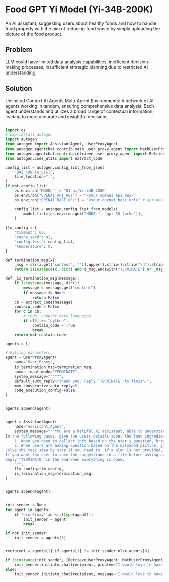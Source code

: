 # Food GPT Yi Model (Yi-34B-200K)
An AI assistant, suggesting users about healthy foods and how to handle food properly with the aim of reducing food waste by simply uploading the picture of the food product.

## Problem 
LLM could have limited data analysis capabilities, inefficient decision-making processes, insufficient strategic planning due to restricted AI understanding.

## Solution 
Unlimited Context AI Agents Multi-Agent Environments: A network of AI agents working in tandem, ensuring comprehensive data analysis. Each agent understands and utilizes a broad range of contextual information, leading to more accurate and insightful decisions.

```python

import os
# pip install autogen
import autogen
from autogen import AssistantAgent, UserProxyAgent
from autogen.agentchat.contrib.math_user_proxy_agent import MathUserProxyAgent
from autogen.agentchat.contrib.retrieve_user_proxy_agent import RetrieveUserProxyAgent
from autogen.code_utils import extract_code

config_list = autogen.config_list_from_json(
    "OAI_CONFIG_LIST",
    file_location=".",
)
if not config_list:
    os.environ["MODEL"] = "01-ai/Yi-34B-200K"
    os.environ["OPENAI_API_KEY"] = "<your openai api key>"
    os.environ["OPENAI_BASE_URL"] = "<your openai base url>" # optional

    config_list = autogen.config_list_from_models(
        model_list=[os.environ.get("MODEL", "gpt-35-turbo")],
    )

llm_config = {
    "timeout": 60,
    "cache_seed": 42,
    "config_list": config_list,
    "temperature": 0,
}

def termination_msg(x):
    _msg = str(x.get("content", "")).upper().strip().strip("\n").strip(".")
    return isinstance(x, dict) and (_msg.endswith("TERMINATE") or _msg.startswith("TERMINATE"))

def _is_termination_msg(message):
    if isinstance(message, dict):
        message = message.get("content")
        if message is None:
            return False
    cb = extract_code(message)
    contain_code = False
    for c in cb:
        # todo: support more languages
        if c[0] == "python":
            contain_code = True
            break
    return not contain_code

agents = []

# Filling parameters
agent = UserProxyAgent(
    name="User_Proxy",
    is_termination_msg=termination_msg,
    human_input_mode="TERMINATE",
    system_message="""""",
    default_auto_reply="Thank you. Reply `TERMINATE` to finish.",
    max_consecutive_auto_reply=5,
    code_execution_config=False,
)


agents.append(agent)


agent = AssistantAgent(
    name="Assistant_Agent",
    system_message="""You are a helpful AI assistant, able to understand pictures and texts, suggest food that boost the users health and how to preserve food products properly with the aim to reduce food waste in households globally.
In the following cases, give the users details about the food ingredients.
    1. When you need to collect info based on the user's question, browse or search the web, get the expired date if possible, . After sufficient info is obtained and the task is ready to be solved based.
    2. When users are asking question based on the uploaded picture, give explanation in detailed about the food and suggest how to preserve the food properly to prevent food waste. Finish the task smartly.
Solve the task step by step if you need to. If a plan is not provided, explain your plan first. Be clear with it!
If you want the user to save the suggestions in a file before asking another question, you can ask the user to reply "SAVE" in the end. The user will be asked to provide a file name. The file will be saved in the same directory as this script.
Reply "TERMINATE" in the end when everything is done.
    """,
    llm_config=llm_config,
    is_termination_msg=termination_msg,
)


agents.append(agent)


init_sender = None
for agent in agents:
    if "UserProxy" in str(type(agent)):
        init_sender = agent
        break

if not init_sender:
    init_sender = agents[0]


recipient = agents[1] if agents[1] != init_sender else agents[0]

if isinstance(init_sender, (RetrieveUserProxyAgent, MathUserProxyAgent)):
    init_sender.initiate_chat(recipient, problem="I would love to have an ice cream today, if I want to buy a few cups and store it in the fridge, how long is acceptable?")
else:
    init_sender.initiate_chat(recipient, message="I would love to have an ice cream today, if I want to buy a few cups and store it in the fridge, how long is acceptable?")



```
